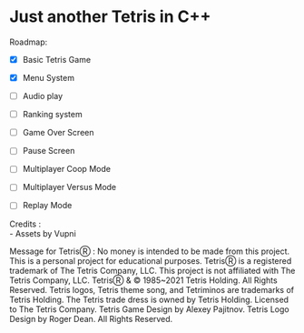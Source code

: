 # Just another Tetris in C++

Roadmap: 
- [x] Basic Tetris Game
- [x] Menu System
- [ ] Audio play
- [ ] Ranking system
- [ ] Game Over Screen
- [ ] Pause Screen
- [ ] Multiplayer Coop Mode
- [ ] Multiplayer Versus Mode
- [ ] Replay Mode


Credits :\
    - Assets by Vupni

Message for TetrisⓇ : No money is intended to be made from this project. This is a personal project for educational purposes. TetrisⓇ is a registered trademark of The Tetris Company, LLC. This project is not affiliated with The Tetris Company, LLC. TetrisⓇ & © 1985~2021 Tetris Holding. All Rights Reserved. Tetris logos, Tetris theme song, and Tetriminos are trademarks of Tetris Holding. The Tetris trade dress is owned by Tetris Holding. Licensed to The Tetris Company. Tetris Game Design by Alexey Pajitnov. Tetris Logo Design by Roger Dean. All Rights Reserved.
